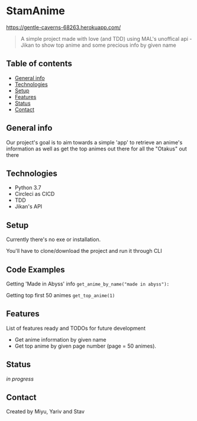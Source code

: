 # StamAnime
https://gentle-caverns-68263.herokuapp.com/
> A simple project made with love (and TDD)
> using MAL's unoffical api - Jikan to show top anime
> and some precious info by given name

## Table of contents
* [General info](#general-info)
* [Technologies](#technologies)
* [Setup](#setup)
* [Features](#features)
* [Status](#status)
* [Contact](#contact)

## General info
Our project's goal is to aim towards a simple
'app' to retrieve an anime's information as well as
get the top animes out there for all the "Otakus" out there

## Technologies
* Python 3.7
* Circleci as CICD
* TDD
* Jikan's API

## Setup
Currently there's no exe or installation.

You'll have to clone/download the project and
run it through CLI

## Code Examples
Getting 'Made in Abyss' info
`get_anime_by_name("made in abyss"):`

Getting top first 50 animes
`get_top_anime(1)`

## Features
List of features ready and TODOs for future development
* Get anime information by given name
* Get top anime by given page number (page = 50 animes).


## Status
_in progress_

## Contact
Created by Miyu, Yariv and Stav